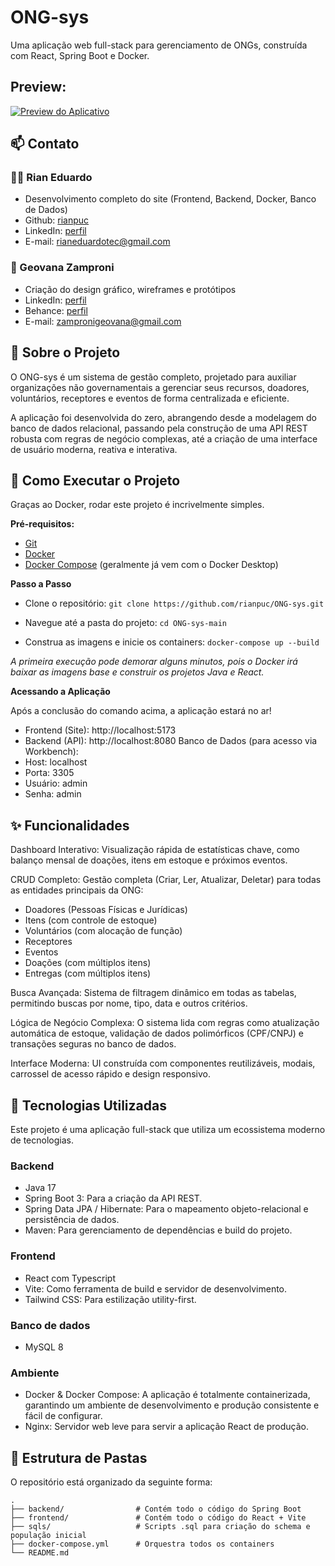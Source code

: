 

# ONG-sys

Uma aplicação web full-stack para gerenciamento de ONGs, construída com React, Spring Boot e Docker.

## Preview: 

[![Preview do Aplicativo](https://img.youtube.com/vi/LZRob_XYk5E/0.jpg)](https://www.youtube.com/watch?v=LZRob_XYk5E)

## 📫 Contato

### 👨‍💻 Rian Eduardo 
- Desenvolvimento completo do site (Frontend, Backend, Docker, Banco de Dados)
- Github: [rianpuc](https://github.com/rianpuc)
- LinkedIn: [perfil](https://www.linkedin.com/in/riandll/)
- E-mail: rianeduardotec@gmail.com

### 🎨 Geovana Zamproni
- Criação do design gráfico, wireframes e protótipos
- LinkedIn: [perfil](https://www.linkedin.com/in/geovana-zamproni-3a53a82a8/)
- Behance: [perfil](https://www.behance.net/geovanazamproni)
- E-mail: zampronigeovana@gmail.com

## 📄 Sobre o Projeto

O ONG-sys é um sistema de gestão completo, projetado para auxiliar organizações não governamentais a gerenciar seus recursos, doadores, voluntários, receptores e eventos de forma centralizada e eficiente.

A aplicação foi desenvolvida do zero, abrangendo desde a modelagem do banco de dados relacional, passando pela construção de uma API REST robusta com regras de negócio complexas, até a criação de uma interface de usuário moderna, reativa e interativa.

## 🏁 Como Executar o Projeto

Graças ao Docker, rodar este projeto é incrivelmente simples.

**Pré-requisitos:**
- [Git](https://git-scm.com/)
- [Docker](https://www.docker.com/products/docker-desktop/)
- [Docker Compose](https://docs.docker.com/compose/) (geralmente já vem com o Docker Desktop)

**Passo a Passo**

- Clone o repositório:
```git clone https://github.com/rianpuc/ONG-sys.git``` 

- Navegue até a pasta do projeto:
```cd ONG-sys-main```

- Construa as imagens e inicie os containers:
```docker-compose up --build```

*A primeira execução pode demorar alguns minutos, pois o Docker irá baixar as imagens base e construir os projetos Java e React.*

**Acessando a Aplicação**

Após a conclusão do comando acima, a aplicação estará no ar!
- Frontend (Site): http://localhost:5173
- Backend (API): http://localhost:8080
Banco de Dados (para acesso via Workbench):
- Host: localhost
- Porta: 3305
- Usuário: admin
- Senha: admin

## ✨ Funcionalidades

Dashboard Interativo: Visualização rápida de estatísticas chave, como balanço mensal de doações, itens em estoque e próximos eventos.

CRUD Completo: Gestão completa (Criar, Ler, Atualizar, Deletar) para todas as entidades principais da ONG:
- Doadores (Pessoas Físicas e Jurídicas)
- Itens (com controle de estoque)
- Voluntários (com alocação de função)
- Receptores
- Eventos
- Doações (com múltiplos itens)
- Entregas (com múltiplos itens)

Busca Avançada: Sistema de filtragem dinâmico em todas as tabelas, permitindo buscas por nome, tipo, data e outros critérios.

Lógica de Negócio Complexa: O sistema lida com regras como atualização automática de estoque, validação de dados polimórficos (CPF/CNPJ) e transações seguras no banco de dados.

Interface Moderna: UI construída com componentes reutilizáveis, modais, carrossel de acesso rápido e design responsivo.

## 🚀 Tecnologias Utilizadas

Este projeto é uma aplicação full-stack que utiliza um ecossistema moderno de tecnologias.

### Backend
- Java 17
- Spring Boot 3: Para a criação da API REST.
- Spring Data JPA / Hibernate: Para o mapeamento objeto-relacional e persistência de dados.
- Maven: Para gerenciamento de dependências e build do projeto.

### Frontend
- React com Typescript
- Vite: Como ferramenta de build e servidor de desenvolvimento.
- Tailwind CSS: Para estilização utility-first.

### Banco de dados
- MySQL 8

### Ambiente
- Docker & Docker Compose: A aplicação é totalmente containerizada, garantindo um ambiente de desenvolvimento e produção consistente e fácil de configurar.
- Nginx: Servidor web leve para servir a aplicação React de produção.

## 📁 Estrutura de Pastas

O repositório está organizado da seguinte forma:

```
.
├── backend/                # Contém todo o código do Spring Boot
├── frontend/               # Contém todo o código do React + Vite
├── sqls/                   # Scripts .sql para criação do schema e população inicial
├── docker-compose.yml      # Orquestra todos os containers
└── README.md
```
